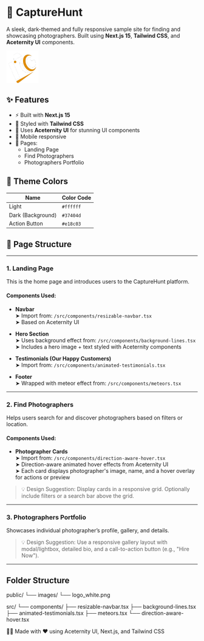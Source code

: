 # 📸 CaptureHunt

A sleek, dark-themed and fully responsive sample site for finding and showcasing photographers. Built using **Next.js 15**, **Tailwind CSS**, and **Aceternity UI** components.

![Logo](./public/images/logo_white.png)

## ✨ Features

- ⚡ Built with **Next.js 15**
- 🎨 Styled with **Tailwind CSS**
- 🌌 Uses **Aceternity UI** for stunning UI components
- 📱 Mobile responsive
- 🧭 Pages:
  - Landing Page
  - Find Photographers
  - Photographers Portfolio

## 🌈 Theme Colors

| Name              | Color Code |
| ----------------- | ---------- |
| Light             | `#ffffff`  |
| Dark (Background) | `#37404d`  |
| Action Button     | `#e18c03`  |

## 📄 Page Structure

---

### 1. **Landing Page**

This is the home page and introduces users to the CaptureHunt platform.

#### Components Used:

- **Navbar**  
  ➤ Import from: `/src/components/resizable-navbar.tsx`  
  ➤ Based on Aceternity UI

- **Hero Section**  
  ➤ Uses background effect from: `/src/components/background-lines.tsx`  
  ➤ Includes a hero image + text styled with Aceternity components

- **Testimonials (Our Happy Customers)**  
  ➤ Import from: `/src/components/animated-testimonials.tsx`

- **Footer**  
  ➤ Wrapped with meteor effect from: `/src/components/meteors.tsx`

---

### 2. **Find Photographers**

Helps users search for and discover photographers based on filters or location.

#### Components Used:

- **Photographer Cards**  
  ➤ Import from: `/src/components/direction-aware-hover.tsx`  
  ➤ Direction-aware animated hover effects from Aceternity UI  
  ➤ Each card displays photographer's image, name, and a hover overlay for actions or preview

> 💡 Design Suggestion: Display cards in a responsive grid. Optionally include filters or a search bar above the grid.

---

### 3. **Photographers Portfolio**

Showcases individual photographer’s profile, gallery, and details.

> 💡 Design Suggestion: Use a responsive gallery layout with modal/lightbox, detailed bio, and a call-to-action button (e.g., "Hire Now").

---

## Folder Structure

public/
└── images/
└── logo_white.png

src/
└── components/
├── resizable-navbar.tsx
├── background-lines.tsx
├── animated-testimonials.tsx
├── meteors.tsx
└── direction-aware-hover.tsx

👨‍💻 Made with ❤️ using Aceternity UI, Next.js, and Tailwind CSS
